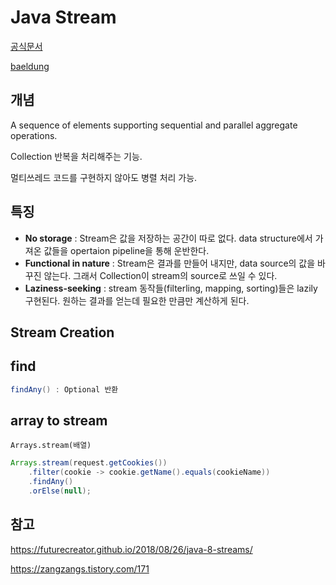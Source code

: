 # Java Stream

[공식문서](https://docs.oracle.com/en/java/javase/20/docs/api/java.base/java/util/stream/Stream.html)

[baeldung](https://www.baeldung.com/java-8-streams)

## 개념
A sequence of elements supporting sequential and parallel aggregate operations.

Collection 반복을 처리해주는 기능.

멀티쓰레드 코드를 구현하지 않아도 병렬 처리 가능.

## 특징
* **No storage** : Stream은 값을 저장하는 공간이 따로 없다. data structure에서 가져온 값들을 opertaion pipeline을 통해 운반한다.
* **Functional in nature** : Stream은 결과를 만들어 내지만, data source의 값을 바꾸진 않는다. 그래서 Collection이 stream의 source로 쓰일 수 있다.
* **Laziness-seeking** : stream 동작들(filterling, mapping, sorting)들은 lazily 구현된다. 원하는 결과를 얻는데 필요한 만큼만 계산하게 된다. 

## Stream Creation

## find
~~~java
findAny() : Optional 반환
~~~

## array to stream
`Arrays.stream(배열)`
~~~java
Arrays.stream(request.getCookies())
    .filter(cookie -> cookie.getName().equals(cookieName))
    .findAny()
    .orElse(null);
~~~

## 참고

https://futurecreator.github.io/2018/08/26/java-8-streams/

https://zangzangs.tistory.com/171